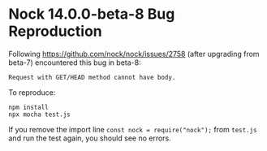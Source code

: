 # Nock 14.0.0-beta-8 Bug Reproduction

Following https://github.com/nock/nock/issues/2758 (after upgrading from beta-7) encountered this bug in beta-8:

```
Request with GET/HEAD method cannot have body.
```

To reproduce:

```
npm install
npx mocha test.js
```

If you remove the import line `const nock = require("nock");` from `test.js` and run the test again, you should see no errors.
